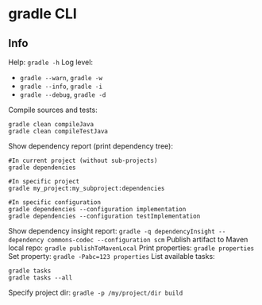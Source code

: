 # gradle CLI

## Info
Help: `gradle -h`
Log level:
- `gradle --warn`, `gradle -w`
- `gradle --info`, `gradle -i`
- `gradle --debug`, `gradle -d`

Compile sources and tests:
```
gradle clean compileJava
gradle clean compileTestJava
```
Show dependency report (print dependency tree):
```
#In current project (without sub-projects)
gradle dependencies

#In specific project
gradle my_project:my_subproject:dependencies

#In specific configuration
gradle dependencies --configuration implementation
gradle dependencies --configuration testImplementation
```
Show dependency insight report: `gradle -q dependencyInsight --dependency commons-codec --configuration scm`
Publish artifact to Maven local repo: `gradle publishToMavenLocal`
Print properties: `gradle properties`
Set property: `gradle -Pabc=123 properties`
List available tasks:
```
gradle tasks
gradle tasks --all
```
Specify project dir: `gradle -p /my/project/dir build`
